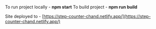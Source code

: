 To run project locally - **npm start**
To build project - **npm run build**

Site deployed to - [https://step-counter-chand.netlify.app/](https://step-counter-chand.netlify.app/)